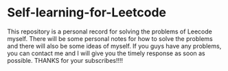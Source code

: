 # Self-learning-for-Leetcode
This repository is a personal record for solving the problems of Leecode myself. There will be some personal notes for how to solve the problems and there will also be some ideas of myself. If you guys have any problems, you can contact me and I will give you the timely response as soon as possible. THANKS for your subscribes!!!!
